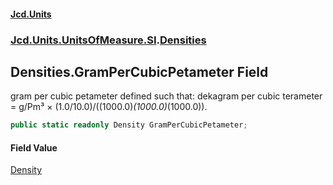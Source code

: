 #### [Jcd.Units](index.md 'index')

### [Jcd.Units.UnitsOfMeasure.SI](Jcd.Units.UnitsOfMeasure.SI.md 'Jcd.Units.UnitsOfMeasure.SI').[Densities](Densities.md 'Jcd.Units.UnitsOfMeasure.SI.Densities')

## Densities.GramPerCubicPetameter Field

gram per cubic petameter defined such that: dekagram per cubic terameter = g/Pm³ ×
(1.0/10.0)/((1000.0)*(1000.0)*(1000.0)).

```csharp
public static readonly Density GramPerCubicPetameter;
```

#### Field Value

[Density](Density.md 'Jcd.Units.UnitTypes.Density')